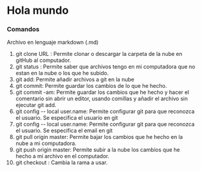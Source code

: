 # Hola mundo
### Comandos

Archivo en lenguaje markdown (.md)
1. git clone URL : Permite clonar o descargar la carpeta de la nube en gitHub al computador.
2. git status : Permite saber que archivos tengo en mi computadora que no estan en la nube o los que he subido.
3. git add: Permite añadir archivos a git en la nube 
4. git commit: Permite guardar los cambios de lo que he hecho.
5. git commit -am: Permite guardar los cambios que he hecho y hacer el comentario sin abrir un editor, usando comillas y añadir el archivo sin ejecutar git add.
6. git config -- local user.name: Permite configurar git para que reconozca el usuario. Se especifica el usuario en git
7. git config -- local user.name: Permite configurar git para que reconozca el usuario. Se especifica el email en git
8. git pull origin master: Permite bajar los cambios que he hecho en la nube a mi computadora.
9. git push origin master: Permite subir a la nube los cambios que he hecho a mi archivo en el computador.
10. git checkout <rama> : Cambia la rama a usar.
